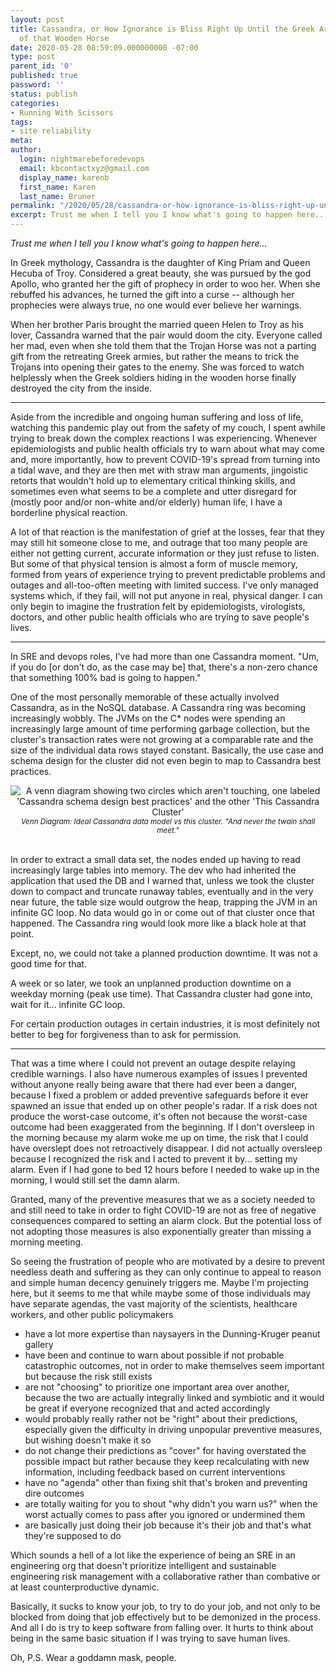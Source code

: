 ```yaml
---
layout: post
title: Cassandra, or How Ignorance is Bliss Right Up Until the Greek Armies Pop Out
  of that Wooden Horse
date: 2020-05-28 08:59:09.000000000 -07:00
type: post
parent_id: '0'
published: true
password: ''
status: publish
categories:
- Running With Scissors
tags:
- site reliability
meta:
author:
  login: nightmarebeforedevops
  email: kbcontactxyz@gmail.com
  display_name: karenb
  first_name: Karen
  last_name: Bruner
permalink: "/2020/05/28/cassandra-or-how-ignorance-is-bliss-right-up-until-the-greek-armies-pop-out-of-that-wooden-horse/"
excerpt: Trust me when I tell you I know what's going to happen here...
---
```


_Trust me when I tell you I know what's going to happen here..._

In Greek mythology, Cassandra is the daughter of King Priam and Queen Hecuba of Troy. Considered a great beauty, she was pursued by the god Apollo, who granted her the gift of prophecy in order to woo her. When she rebuffed his advances, he turned the gift into a curse -- although her prophecies were always true, no one would ever believe her warnings.

When her brother Paris brought the married queen Helen to Troy as his lover, Cassandra warned that the pair would doom the city. Everyone called her mad, even when she told them that the Trojan Horse was not a parting gift from the retreating Greek armies, but rather the means to trick the Trojans into opening their gates to the enemy. She was forced to watch helplessly when the Greek soldiers hiding in the wooden horse finally destroyed the city from the inside.

* * *

Aside from the incredible and ongoing human suffering and loss of life, watching this pandemic play out from the safety of my couch, I spent awhile trying to break down the complex reactions I was experiencing. Whenever epidemiologists and public health officials try to warn about what may come and, more importantly, how to prevent COVID-19's spread from turning into a tidal wave, and they are then met with straw man arguments, jingoistic retorts that wouldn't hold up to elementary critical thinking skills, and sometimes even what seems to be a complete and utter disregard for (mostly poor and/or non-white and/or elderly) human life, I have a borderline physical reaction.

A lot of that reaction is the manifestation of grief at the losses, fear that they may still hit someone close to me, and outrage that too many people are either not getting current, accurate information or they just refuse to listen. But some of that physical tension is almost a form of muscle memory, formed from years of experience trying to prevent predictable problems and outages and all-too-often meeting with limited success. I've only managed systems which, if they fail, will not put anyone in real, physical danger. I can only begin to imagine the frustration felt by epidemiologists, virologists, doctors, and other public health officials who are trying to save people's lives.

* * *
In SRE and devops roles, I've had more than one Cassandra moment. "Um, if you do [or don't do, as the case may be] that, there's a non-zero chance that something 100% bad is going to happen."

One of the most personally memorable of these actually involved Cassandra, as in the NoSQL database. A Cassandra ring was becoming increasingly wobbly. The JVMs on the C\* nodes were spending an increasingly large amount of time performing garbage collection, but the cluster's transaction rates were not growing at a comparable rate and the size of the individual data rows stayed constant. Basically, the use case and schema design for the cluster did not even begin to map to Cassandra best practices.

<div align="center">
<img src="{{ site.baseurl }}assets/images/2020/05/untitled-drawing-1.png" alt="A venn diagram showing two circles which aren't touching, one labeled 'Cassandra schema design best practices' and the other 'This Cassandra Cluster'">
<br>
<i><small>Venn Diagram: Ideal Cassandra data model vs this cluster. "And never the twain shall meet."</small></i>
</div>
<br>

In order to extract a small data set, the nodes ended up having to read increasingly large tables into memory. The dev who had inherited the application that used the DB and I warned that, unless we took the cluster down to compact and truncate runaway tables, eventually and in the very near future, the table size would outgrow the heap, trapping the JVM in an infinite GC loop. No data would go in or come out of that cluster once that happened. The Cassandra ring would look more like a black hole at that point.

Except, no, we could not take a planned production downtime. It was not a good time for that.

A week or so later, we took an unplanned production downtime on a weekday morning (peak use time). That Cassandra cluster had gone into, wait for it... infinite GC loop.

For certain production outages in certain industries, it is most definitely not better to beg for forgiveness than to ask for permission.

* * *

That was a time where I could not prevent an outage despite relaying credible warnings. I also have numerous examples of issues I prevented without anyone really being aware that there had ever been a danger, because I fixed a problem or added preventive safeguards before it ever spawned an issue that ended up on other people's radar. If a risk does not produce the worst-case outcome, it's often not because the worst-case outcome had been exaggerated from the beginning. If I don't oversleep in the morning because my alarm woke me up on time, the risk that I could have overslept does not retroactively disappear. I did not actually oversleep because I recognized the risk and I acted to prevent it by... setting my alarm. Even if I had gone to bed 12 hours before I needed to wake up in the morning, I would still set the damn alarm.

Granted, many of the preventive measures that we as a society needed to and still need to take in order to fight COVID-19 are not as free of negative consequences compared to setting an alarm clock. But the potential loss of not adopting those measures is also exponentially greater than missing a morning meeting.

So seeing the frustration of people who are motivated by a desire to prevent needless death and suffering as they can only continue to appeal to reason and simple human decency genuinely triggers me. Maybe I'm projecting here, but it seems to me that while maybe some of those individuals may have separate agendas, the vast majority of the scientists, healthcare workers, and other public policymakers

* have a lot more expertise than naysayers in the Dunning-Kruger peanut gallery
* have been and continue to warn about possible if not probable catastrophic outcomes, not in order to make themselves seem important but because the risk still exists
* are not "choosing" to prioritize one important area over another, because the two are actually integrally linked and symbiotic and it would be great if everyone recognized that and acted accordingly
* would probably really rather not be "right" about their predictions, especially given the difficulty in driving unpopular preventive measures, but wishing doesn't make it so
* do not change their predictions as "cover" for having overstated the possible impact but rather because they keep recalculating with new information, including feedback based on current interventions
* have no "agenda" other than fixing shit that's broken and preventing dire outcomes
* are totally waiting for you to shout "why didn't you warn us?" when the worst actually comes to pass after you ignored or undermined them
* are basically just doing their job because it's their job and that's what they're supposed to do

Which sounds a hell of a lot like the experience of being an SRE in an engineering org that doesn't prioritize intelligent and sustainable engineering risk management with a collaborative rather than combative or at least counterproductive dynamic.

Basically, it sucks to know your job, to try to do your job, and not only to be blocked from doing that job effectively but to be demonized in the process. And all I do is try to keep software from falling over. It hurts to think about being in the same basic situation if I was trying to save human lives.

Oh, P.S. Wear a goddamn mask, people.


